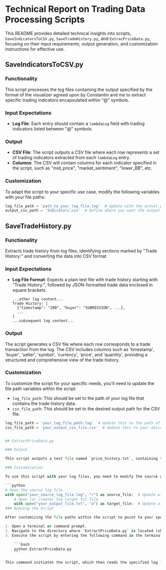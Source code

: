 # Technical Report on Trading Data Processing Scripts

This README provides detailed technical insights into scripts, `SaveIndicatorsToCSV.py`, `SaveTradeHistory.py`, and `ExtracPriceData.py`, focusing on their input requirements, output generation, and customization instructions for effective use.

## SaveIndicatorsToCSV.py

### Functionality

This script processes the log files containing the output specified by the format of the visualizer agreed upon by Constantin and me to extract specific trading indicators encapsulated within "@" symbols.

### Input Expectations

- **Log File**: Each entry should contain a `lambdaLog` field with trading indicators listed between "@" symbols.

### Output

- **CSV File**: The script outputs a CSV file where each row represents a set of trading indicators extracted from each `lambdaLog` entry.
- **Columns**: The CSV will contain columns for each indicator specified in the script, such as "mid_price", "market_sentiment", "lower_BB", etc.

### Customization

To adapt the script to your specific use case, modify the following variables with your file paths:

```python
log_file_path = 'path_to_your_log_file.log'  # Update with the actual path to your log file
output_csv_path = 'Indicators.csv'  # Define where you want the output CSV to be saved
```


## SaveTradeHistory.py

### Functionality

Extracts trade history from log files, identifying sections marked by "Trade History:" and converting the data into CSV format.

### Input Expectations

- **Log File Format**: Expects a plain text file with trade history starting with "Trade History:", followed by JSON-formatted trade data enclosed in square brackets.

  ```plaintext
  ...other log content...
  Trade History: [
    {"timestamp": "200", "buyer": "SUBMISSION", ...},
    ...
  ]
  ...subsequent log content...

### Output

The script generates a CSV file where each row corresponds to a trade transaction from the log. The CSV includes columns such as 'timestamp', 'buyer', 'seller', 'symbol', 'currency', 'price', and 'quantity', providing a structured and comprehensive view of the trade history.

### Customization

To customize the script for your specific needs, you'll need to update the file path variables within the script:

- `log_file_path`: This should be set to the path of your log file that contains the trade history data.
- `csv_file_path`: This should be set to the desired output path for the CSV file.

```python
log_file_path = 'your_log_file_path.log'  # Update this to the path of your log file
csv_file_path = 'your_output_csv_file.csv'  # Update this to your desired output CSV file path


## ExtractPriceData.py

### Output

This script outputs a text file named `price_history.txt`, containing the extracted entries from the "Activities log:" section of the source log file. Each line in the output represents a single log entry, focusing on price-related activities.

### Customization

To use this script with your log files, you need to modify the source and target file paths at the beginning of the script:

```python
# Open the source log file
with open("your_source_log_file.log", "r") as source_file:  # Update with your log file path
    # Open (or create) the target txt file
    with open("your_output_file.txt", "w") as target_file:  # Update with your desired output file path
### Running the Script

After customizing the file paths within the script to point to your specific log file and desired output file, follow these steps to run the script:

1. Open a terminal or command prompt.
2. Navigate to the directory where `ExtractPriceData.py` is located (should all be in utilities).
3. Execute the script by entering the following command in the terminal:

    ```bash
    python ExtractPriceData.py
    ```

This command initiates the script, which then reads the specified log file, extracts the relevant price data from the "Activities log:" section, and writes this data to the output file you defined.


